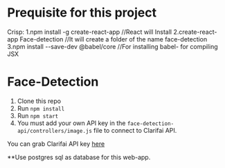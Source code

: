 # Prequisite for this project

Crisp:
1.npm install -g create-react-app //React will Install
2.create-react-app Face-detection //It will create a folder of the name face-detection
3.npm install --save-dev @babel/core //For installing babel- for compiling JSX

# Face-Detection

1. Clone this repo
2. Run `npm install`
3. Run `npm start`
4. You must add your own API key in the `face-detection-api/controllers/image.js` file to connect to Clarifai API.

You can grab Clarifai API key [here](https://www.clarifai.com/)

**Use postgres sql as database for this web-app.
